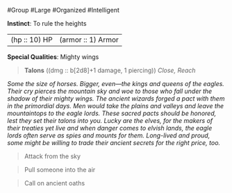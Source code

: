 #Group #Large #Organized #Intelligent

**Instinct**: To rule the heights

|       |         |
| ----- | ------- |
| (hp :: 10) HP | (armor :: 1) Armor |

**Special Qualities**: Mighty wings

> **Talons** ((dmg :: b[2d8]+1 damage, 1 piercing))
> *Close, Reach*

*Some the size of horses. Bigger, even—the kings and queens of the eagles. Their cry pierces the mountain sky and woe to those who fall under the shadow of their mighty wings. The ancient wizards forged a pact with them in the primordial days. Men would take the plains and valleys and leave the mountaintops to the eagle lords. These sacred pacts should be honored, lest they set their talons into you. Lucky are the elves, for the makers of their treaties yet live and when danger comes to elvish lands, the eagle lords often serve as spies and mounts for them. Long-lived and proud, some might be willing to trade their ancient secrets for the right price, too.*

>Attack from the sky

>Pull someone into the air

>Call on ancient oaths
